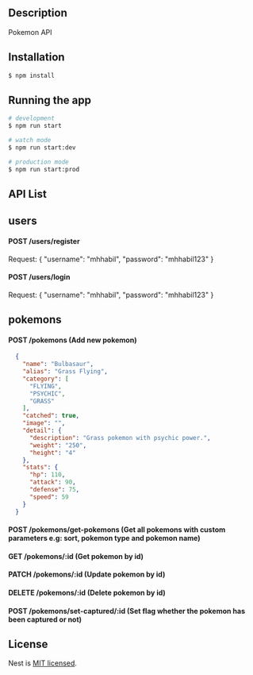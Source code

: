 <p align="center">
  <a href="http://nestjs.com/" target="blank"></a>
</p>

## Description

Pokemon API

## Installation

```bash
$ npm install
```

## Running the app

```bash
# development
$ npm run start

# watch mode
$ npm run start:dev

# production mode
$ npm run start:prod
```

## API List
## users
#### POST /users/register
Request: {
    "username": "mhhabil",
    "password": "mhhabil123"
  }
  
#### POST /users/login
Request: {
    "username": "mhhabil",
    "password": "mhhabil123"
}

## pokemons
#### POST /pokemons (Add new pokemon)
```json 
  {
    "name": "Bulbasaur",
    "alias": "Grass Flying",
    "category": [
      "FLYING",
      "PSYCHIC",
      "GRASS"
    ],
    "catched": true,
    "image": "",
    "detail": {
      "description": "Grass pokemon with psychic power.",
      "weight": "250",
      "height": "4"
    },
    "stats": {
      "hp": 110,
      "attack": 90,
      "defense": 75,
      "speed": 59
    }
  } 
```
#### POST /pokemons/get-pokemons (Get all pokemons with custom parameters e.g: sort, pokemon type and pokemon name)
#### GET /pokemons/:id (Get pokemon by id)
#### PATCH /pokemons/:id (Update pokemon by id)
#### DELETE /pokemons/:id (Delete pokemon by id)
#### POST /pokemons/set-captured/:id (Set flag whether the pokemon has been captured or not)


## License

Nest is [MIT licensed](LICENSE).
